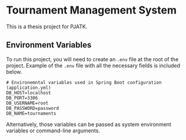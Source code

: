 # Tournament Management System

This is a thesis project for PJATK.

## Environment Variables

To run this project, you will need to create an `.env` file at the root of the project. Example of the `.env` file with all the necessary fields is included below.

```dotenv
# Environemntal variables used in Spring Boot configuration (application.yml)
DB_HOST=localhost
DB_PORT=3306
DB_USERNAME=root
DB_PASSWORD=password
DB_NAME=tournaments
```

Alternatively, those variables can be passed as system environment variables or command-line arguments.